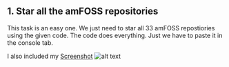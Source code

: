 ## 1. Star all the amFOSS repositories

This task is an easy one. We just need to star all 33 amFOSS repostiories using the given code. The code does everything. Just we have to paste it in the console tab.

I also included my [Screenshot](https://github.com/Senthil-Lakshmikanth/amfoss-tasks/blob/main/task-1/Star%20all%20the%20amFOSS%20repositories.png)
![alt text](https://github.com/Senthil-Lakshmikanth/amfoss-tasks/blob/main/task-1/Star%20all%20the%20amFOSS%20repositories.png)
